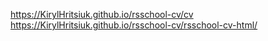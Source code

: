 https://KirylHritsiuk.github.io/rsschool-cv/cv
https://KirylHritsiuk.github.io/rsschool-cv/rsschool-cv-html/
